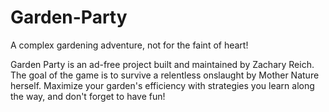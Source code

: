 # Garden-Party
A complex gardening adventure, not for the faint of heart!

Garden Party is an ad-free project built and maintained by Zachary Reich. The goal of the game is to survive a relentless onslaught by Mother Nature herself. Maximize your garden's efficiency with strategies you learn along the way, and don't forget to have fun!
